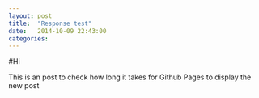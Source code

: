 ```yaml
---
layout: post
title:  "Response test"
date:   2014-10-09 22:43:00
categories: 
---
```

#Hi

This is an post to check how long it takes for Github Pages to display the new post